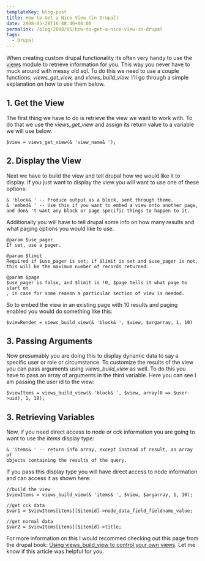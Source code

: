 ```yaml
---
templateKey: blog-post
title: How to Get a Nice View (in Drupal)
date: 2008-05-28T16:48:40+00:00
permalink: /blog/2008/05/how-to-get-a-nice-view-in-drupal
tags:
  - Drupal
---
```

When creating custom drupal functionality its often very handy to use the [views](http://drupal.org/project/views) module to retrieve information for you. This way you never have to muck around with messy old sql. To do this we need to use a couple functions; _views\_get\_view,_ and _views\_build\_view._ I&#8217;ll go through a simple explanation on how to use them below.

## 1. Get the View

The first thing we have to do is retrieve the view we want to work with. To do that we use the _views\_get\_view_ and assign its return value to a variable we will use below.
  


    $view = views_get_view(& 'view_name& ');
    

## 2. Display the View

Next we have to build the view and tell drupal how we would like it to display. If you just want to display the view you will want to use one of these options:
  


    & 'block& ' -- Produce output as a block, sent through theme.
    & 'embed& ' -- Use this if you want to embed a view onto another page, 
    and don& 't want any block or page specific things to happen to it.
    

Additionally you will have to tell drupal some info on how many results and what paging options you would like to use.
  


    @param $use_pager
    If set, use a pager. 
    
    @param $limit
    Required if $use_pager is set; if $limit is set and $use_pager is not, 
    this will be the maximum number of records returned. 
    
    @param $page
    $use_pager is false, and $limit is !0, $page tells it what page to start on
    , in case for some reason a particular section of view is needed.
    

So to embed the view in an existing page with 10 results and paging enabled you would do something like this:
  


    $viewRender = views_build_view(& 'block& ', $view, $argarray, 1, 10)
    

## 3. Passing Arguments

Now presumably you are doing this to display dynamic data to say a specific user or role or circumstance. To customize the results of the view you can pass arguments using _views\_build\_view_ as well. To do this you have to pass an array of arguments in the third variable. Here you can see I am passing the user id to the view:
  


    $viewItems = views_build_view(& 'block& ', $view, array(0 => $user->uid), 1, 10);
    

## 3. Retrieving Variables

Now, if you need direct access to node or cck information you are going to want to use the _items_ display type:
  


    & 'items& ' -- return info array, except instead of result, an array of 
    objects containing the results of the query.
    

If you pass this display type you will have direct access to node information and can access it as shown here:
  


    //build the view
    $viewItems = views_build_view(& 'items& ', $view, $argarray, 1, 10);
    
    //get cck data
    $var1 = $viewItems[items][$itemid]->node_data_field_fieldname_value;
    
    //get normal data
    $var2 = $viewItems[items][$itemid]->title;
    

For more information on this I would recommed checking out this page from the drupal book: [Using views\_build\_view to control your own views](http://drupal.org/node/99721). Let me know if this article was helpful for you.